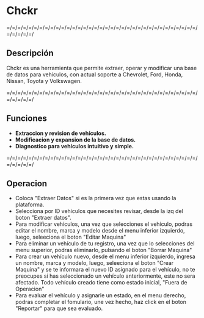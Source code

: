 # Chckr

=/=/=/=/=/=/=/=/=/=/=/=/=/=/=/=/=/=/=/=/=/=/=/=/=/=/=/=/=/=/=/=/=/=/=/=/=/=/=/=/
## Descripción

Chckr es una herramienta que permite extraer, operar y modificar una base de datos para vehículos, con actual soporte a Chevrolet, Ford, Honda, Nissan, Toyota y Volkswagen.

=/=/=/=/=/=/=/=/=/=/=/=/=/=/=/=/=/=/=/=/=/=/=/=/=/=/=/=/=/=/=/=/=/=/=/=/=/=/=/=/
## Funciones

- **Extraccion y revision de vehículos.**
- **Modificacion y expansion de la base de datos.** 
- **Diagnostico para vehículos intuitivo y simple.**


=/=/=/=/=/=/=/=/=/=/=/=/=/=/=/=/=/=/=/=/=/=/=/=/=/=/=/=/=/=/=/=/=/=/=/=/=/=/=/=/
## Operacion

- Coloca "Extraer Datos" si es la primera vez que estas usando la plataforma.
- Selecciona por ID vehículos que necesites revisar, desde la izq del boton "Extraer datos".
- Para modificar vehículos, una vez que selecciones el vehículo, podras editar el nombre, marca y modelo desde el menu inferior izquierdo, luego, seleeciona el boton "Editar Maquina"
- Para eliminar un vehículo de tu registro, una vez que lo selecciones del menu superior, podras eliminarlo, pulsando el boton "Borrar Maquina"
- Para crear un vehículo nuevo, desde el menu inferior izquierdo, ingresa un nombre, marca y modelo, luego, seleeciona el boton "Crear Maquina" y se te informara el nuevo ID asignado para el vehículo, no te preocupes si has seleccionado un vehículo anteriormente, este no sera afectado. Todo vehículo creado tiene como estado inicial, "Fuera de Operacion"
- Para evaluar el vehículo y asignarle un estado, en el menu derecho, podras completar el fomulario, une vez hecho, haz click en el boton "Reportar" para que sea evaluado.

